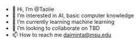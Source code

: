- 👋 Hi, I’m @Taolie
- 👀 I’m interested in AI, basic computer knowledge
- 🌱 I’m currently learning machine learning
- 💞️ I’m looking to collaborate on TBD
- 📫 How to reach me daiminta@msu.edu

<!---
Taolie/Taolie is a ✨ special ✨ repository because its `README.md` (this file) appears on your GitHub profile.
You can click the Preview link to take a look at your changes.
--->
